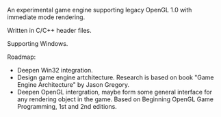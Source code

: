 An experimental game engine supporting legacy OpenGL 1.0 with immediate mode rendering.

Written in C/C++ header files.

Supporting Windows.

Roadmap:
 * Deepen Win32 integration.
 * Design game engine artchitecture. Research is based on book "Game Engine Architecture" by Jason Gregory.
 * Deepen OpenGL intergration, maybe form some general interface for any rendering object in the game. Based on Beginning OpenGL Game Programming, 1st and 2nd editions.

